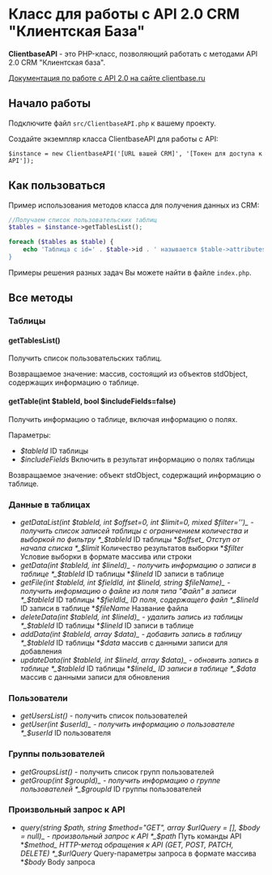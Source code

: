 # Класс для работы с API 2.0 CRM "Клиентская База"

**ClientbaseAPI** - это PHP-класс, позволяющий работать с методами API 2.0 CRM "Клиентская база".

<a href="https://clientbase.ru/help/for_admin_16/api_2.html" target="_blank">Документация по работе с API 2.0 на сайте clientbase.ru</a> 

## Начало работы 

Подключите файл `src/ClientbaseAPI.php` к вашему проекту.

Создайте экземпляр класса ClientbaseAPI для работы с API:


```
$instance = new ClientbaseAPI('[URL вашей CRM]', '[Токен для доступа к API']);
```

## Как пользоваться

Пример использования методов класса для получения данных из CRM:

```php
//Получаем список пользовательских таблиц
$tables = $instance->getTablesList();

foreach ($tables as $table) {
    echo 'Таблица с id=' . $table->id . ' называется $table->attributes->table_name . '<br/>';
}
```

Примеры решения разных задач Вы можете найти в файле `index.php`.


## Все методы

### Таблицы

#### getTablesList() 

Получить список пользовательских таблиц.

Возвращаемое значение: массив, состоящий из объектов stdObject, содержащих информацию о таблице.

#### getTable(int $tableId, bool $includeFields=false)

Получить информацию о таблице, включая информацию о полях.

Параметры:
* _$tableId_ ID таблицы
* _$includeFields_ Включить в результат информацию о полях таблицы

Возвращаемое значение: объект stdObject, содержащий информацию о таблице.

### Данные в таблицах

* _getDataList(int $tableId, int $offset=0, int $limit=0, mixed $filter='')_ - получить список записей таблицы c ограничением количества и выборкой по фильтру
    *_$tableId_ ID таблицы
    *_$offset_ Отступ от начала списка
    *_$limit_ Количество результатов выборки
    *_$filter_ Условие выборки в формате массива или строки
* _getData(int $tableId, int $lineId)_ - получить информацию о записи в таблице
    *_$tableId_ ID таблицы
    *_$lineId_ ID записи в таблице
* _getFile(int $tableId, int $fieldId, int $lineId, string $fileName)_ - получить информацию о файле из поля типа "Файл" в записи
    *_$tableId_ ID таблицы
    *_$fieldId_ ID поля, содержащего файл   
    *_$lineId_ ID записи в таблице
    *_$fileName_ Название файла    
* _deleteData(int $tableId, int $lineId)_ - удалить запись из таблицы
    *_$tableId_ ID таблицы
    *_$lineId_ ID записи в таблице
* _addData(int $tableId, array $data)_ - добавить запись в таблицу
    *_$tableId_ ID таблицы
    *_$data_ массив с данными записи для добавления
* _updateData(int $tableId, int $lineId, array $data)_ - обновить запись в таблице
    *_$tableId_ ID таблицы
    *_$lineId_ ID записи в таблице
    *_$data_ массив с данными записи для обновления    

### Пользователи

* _getUsersList()_ - получить список пользователей
* _getUser(int $userId)_ - получить информацию о пользователе
    *_$userId_ ID пользователя

### Группы пользователей

* _getGroupsList()_ - получить список групп пользователей
* _getGroup(int $groupId)_ - получить информацию о группе пользователей
    *_$groupId_ ID группы пользователей

### Произвольный запрос к API

* _query(string $path, string $method="GET", array $urlQuery = [], $body = null)_ -   произвольный запрос к API
    *_$path_ Путь команды API
    *_$method_ HTTP-метод обращения к API (GET, POST, PATCH, DELETE)
    *_$urlQuery_ Query-параметры запроса в формате массива
    *_$body_ Body запроса

